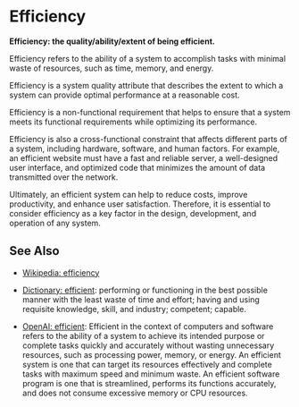 # Efficiency

**Efficiency: the quality/ability/extent of being efficient.**

<span data-chatgpt-prompt="explain efficiency (system quality attribute, cross-functional constraint, non-functional requirement\)">

Efficiency refers to the ability of a system to accomplish tasks with minimal waste of resources, such as time, memory, and energy. 

Efficiency is a system quality attribute that describes the extent to which a system can provide optimal performance at a reasonable cost. 

Efficiency is a non-functional requirement that helps to ensure that a system meets its functional requirements while optimizing its performance. 

Efficiency is also a cross-functional constraint that affects different parts of a system, including hardware, software, and human factors. For example, an efficient website must have a fast and reliable server, a well-designed user interface, and optimized code that minimizes the amount of data transmitted over the network. 

Ultimately, an efficient system can help to reduce costs, improve productivity, and enhance user satisfaction. Therefore, it is essential to consider efficiency as a key factor in the design, development, and operation of any system.

</span>

## See Also

* [Wikipedia: efficiency](https://wikipedia.org/wiki/efficiency)

* [Dictionary: efficient](https://www.dictionary.com/browse/efficient): performing or functioning in the best possible manner with the least waste of time and effort; having and using requisite knowledge, skill, and industry; competent; capable.

* [OpenAI: efficient](https:://openai.com): <span data-chatgpt-prompt="define efficient (computers and software)">Efficient in the context of computers and software refers to the ability of a system to achieve its intended purpose or complete tasks quickly and accurately without wasting unnecessary resources, such as processing power, memory, or energy. An efficient system is one that can target its resources effectively and complete tasks with maximum speed and minimum waste. An efficient software program is one that is streamlined, performs its functions accurately, and does not consume excessive memory or CPU resources.</span>
